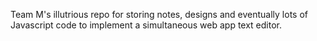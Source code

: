Team M's illutrious repo for storing notes, designs and eventually lots of Javascript code to implement a simultaneous web app text editor.